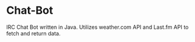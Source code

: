 # Chat-Bot
 
IRC Chat Bot written in Java. Utilizes weather.com API and Last.fm API to fetch and return data.
